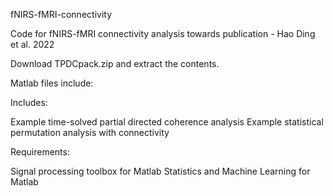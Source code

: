 fNIRS-fMRI-connectivity

Code for fNIRS-fMRI connectivity analysis towards publication - Hao Ding et al. 2022

Download TPDCpack.zip and extract the contents.

Matlab files include:

Includes:


Example time-solved partial directed coherence analysis
Example statistical permutation analysis with connectivity

Requirements:

Signal processing toolbox for Matlab
Statistics and Machine Learning for Matlab
